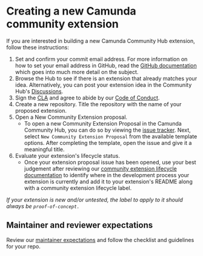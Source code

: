 # Creating a new Camunda community extension
If you are interested in building a new Camunda Community Hub extension, follow these instructions:

1. Set and confirm your commit email address. For more information on how to set your email address in GitHub, read the [GitHub documentation](https://docs.github.com/en/github/setting-up-and-managing-your-github-user-account/setting-your-commit-email-address) which goes into much more detail on the subject. 
2. Browse the Hub to see if there is an extension that already matches your idea. Alternatively, you can post your extension idea in the Community Hub's [Discussions](https://github.com/camunda-community-hub/community/discussions). 
3. Sign the [CLA](https://cla-assistant.io/camunda-community-hub/community) and agree to abide by our [Code of Conduct](https://camunda.com/events/code-conduct/). 
4. Create a new repository. Title the repository with the name of your proposed extension.
5. Open a New Community Extension proposal.
     * To open a new Community Extension Proposal in the Camunda Community Hub, you can do so by viewing the [issue tracker](https://github.com/Camunda-Community-Hub/community/issues/new/choose). Next, select `New Community Extension Proposal` from the available template options. After completing the template, open the issue and give it a meaningful title.
6. Evaluate your extension's lifecycle status.
     * Once your extension proposal issue has been opened, use your best judgement after reviewing our [community extension lifecycle documentation](/extension-lifecycle.md) to identify where in the development process your extension is currently and add it to your extension's README along with a community extension lifecycle label. 

*If your extension is new and/or untested, the label to apply to it should always be `proof-of-concept.`*

## Maintainer and reviewer expectations

Review our [maintainer expectations](/maintainers-reviewers/maintainer-reviewer-expectations.md) and follow the checklist and guidelines for your repo.